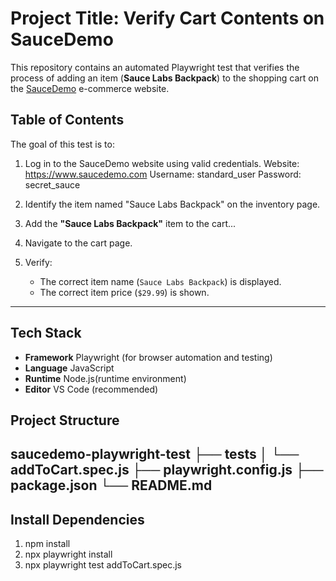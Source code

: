 # Project Title: Verify Cart Contents on SauceDemo

This repository contains an automated Playwright test that verifies the process of adding an item (**Sauce Labs Backpack**) to the shopping cart on the [SauceDemo](https://www.saucedemo.com/) e-commerce website.

## Table of Contents

The goal of this test is to:
1. Log in to the SauceDemo website using valid credentials.
    Website: https://www.saucedemo.com
    Username: standard_user
    Password: secret_sauce

2. Identify the item named "Sauce Labs Backpack" on the inventory page.
3. Add the **"Sauce Labs Backpack"** item to the cart...
4. Navigate to the cart page.
5. Verify:
   - The correct item name (`Sauce Labs Backpack`) is displayed.
   - The correct item price (`$29.99`) is shown.

---

## Tech Stack

- **Framework** Playwright (for browser automation and testing)
- **Language** JavaScript
- **Runtime** Node.js(runtime environment)
- **Editor** VS Code (recommended)

## Project Structure

saucedemo-playwright-test
├── tests
│ └── addToCart.spec.js
├── playwright.config.js
├── package.json
└── README.md
---

## Install Dependencies

1. npm install
2. npx playwright install
3. npx playwright test addToCart.spec.js